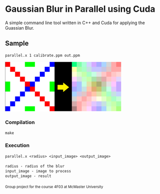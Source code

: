 # Gaussian Blur in Parallel using Cuda

A simple command line tool written in C++ and Cuda for applying the Guassian Blur.

## Sample

    parallel.x 1 calibrate.ppm out.ppm

<img src="Example.PNG" width="75%" height="75%"/>

### Compilation

    make

### Execution

    parallel.x <radius> <input_image> <output_image>

    radius - radius of the blur
    input_image - image to process
    output_image - result

<sub> Group project for the course 4F03 at McMaster University</sub>
